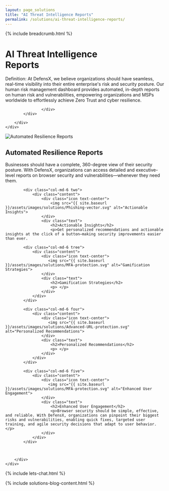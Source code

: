 ```yaml
---
layout: page_solutions
title: "AI Threat Intelligence Reports"
permalink: /solutions/ai-threat-intelligence-reports/
---
```

<div id="solutions_slider">
    <div class="container">
        <div class="row"> <div class="col-md-12 text-right">{% include breadcrumb.html %}</div></div>
        <div class="row"> <div class="col-md-12 text-left"><h1>AI Threat Intelligence<br>Reports</h1></div></div>
        <div class="row mobile"> 
            <div class="col-md-6 leftbox">
                    <div class="content">
                    <p>Definition: At DefensX, we believe organizations should have seamless, real-time visibility into their entire enterprise's risk and security posture. Our human risk management dashboard provides automated, in-depth reports on human risk and vulnerabilities, empowering organizations and MSPs worldwide to effortlessly achieve Zero Trust and cyber resilience.
</p>
                    
                    </div>
            </div>
             
        </div>
    </div>
</div>

<div id="solutions_four_box" class="treeboxs">
    <div class="container">
        <div class="row">
            <div class="col-md-6 one">
                <div class="content">
                    <div class="icon text-center">
                        <img src="{{ site.baseurl }}/assets/images/solutions/Zero-trust-credential-shield.svg" alt="Automated Resilience Reports">
                    </div>
                    <div class="text">
                        <h2>Automated Resilience Reports</h2>
                        <p>Businesses should have a complete, 360-degree view of their security posture. With DefensX, organizations can access detailed and executive-level reports on browser security and vulnerabilities—whenever they need them.</p>
                    </div>
                </div>
            </div>
            
            <div class="col-md-6 two">
                <div class="content">
                    <div class="icon text-center">
                        <img src="{{ site.baseurl }}/assets/images/solutions/Phishing-vector.svg" alt="Actionable Insights">
                    </div>
                    <div class="text">
                        <h2>Actionable Insights</h2>
                        <p>Get personalized recommendations and actionable insights at the click of a button—making security improvements easier than ever.
 </p>
                    </div>
                </div>
            </div>
            
            <div class="col-md-6 tree">
                <div class="content">
                    <div class="icon text-center">
                       <img src="{{ site.baseurl }}/assets/images/solutions/MFA-protection.svg" alt="Gamification Strategies">
                    </div>
                    <div class="text">
                        <h2>Gamification Strategies</h2>
                        <p> </p>
                    </div>
                </div>
            </div>
            
            <div class="col-md-6 four">
                <div class="content">
                    <div class="icon text-center">
                       <img src="{{ site.baseurl }}/assets/images/solutions/Advanced-URL-protection.svg" alt="Personalized Recommendations">
                    </div>
                    <div class="text">
                        <h2>Personalized Recommendations</h2>
                        <p> </p>
                    </div>
                </div>
            </div>
            
            <div class="col-md-6 five">
                <div class="content">
                    <div class="icon text-center">
                       <img src="{{ site.baseurl }}/assets/images/solutions/MFA-protection.svg" alt="Enhanced User Engagement">
                    </div>
                    <div class="text">
                        <h2>Enhanced User Engagement</h2>
                        <p>Browser security should be simple, effective, and reliable. With DefensX, organizations can pinpoint their biggest risks and vulnerabilities, enabling quick fixes, targeted user training, and agile security decisions that adapt to user behavior. </p>
                    </div>
                </div>
            </div>
            
             
            
        </div>
    </div>    
</div>

{% include lets-chat.html %}

{% include solutions-blog-content.html %}